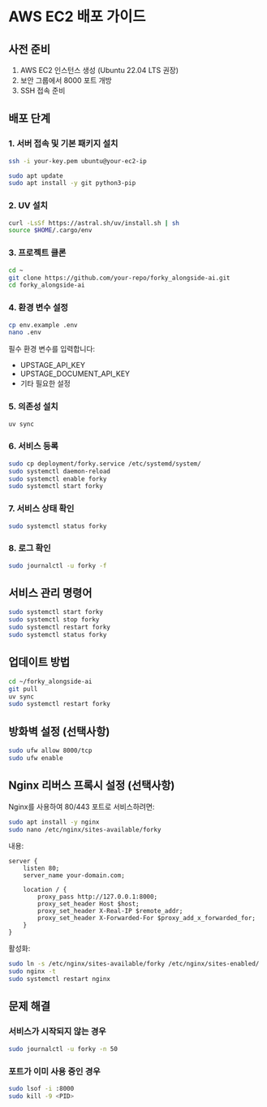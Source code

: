 # AWS EC2 배포 가이드

## 사전 준비

1. AWS EC2 인스턴스 생성 (Ubuntu 22.04 LTS 권장)
2. 보안 그룹에서 8000 포트 개방
3. SSH 접속 준비

## 배포 단계

### 1. 서버 접속 및 기본 패키지 설치

```bash
ssh -i your-key.pem ubuntu@your-ec2-ip

sudo apt update
sudo apt install -y git python3-pip
```

### 2. UV 설치

```bash
curl -LsSf https://astral.sh/uv/install.sh | sh
source $HOME/.cargo/env
```

### 3. 프로젝트 클론

```bash
cd ~
git clone https://github.com/your-repo/forky_alongside-ai.git
cd forky_alongside-ai
```

### 4. 환경 변수 설정

```bash
cp env.example .env
nano .env
```

필수 환경 변수를 입력합니다:
- UPSTAGE_API_KEY
- UPSTAGE_DOCUMENT_API_KEY
- 기타 필요한 설정

### 5. 의존성 설치

```bash
uv sync
```

### 6. 서비스 등록

```bash
sudo cp deployment/forky.service /etc/systemd/system/
sudo systemctl daemon-reload
sudo systemctl enable forky
sudo systemctl start forky
```

### 7. 서비스 상태 확인

```bash
sudo systemctl status forky
```

### 8. 로그 확인

```bash
sudo journalctl -u forky -f
```

## 서비스 관리 명령어

```bash
sudo systemctl start forky
sudo systemctl stop forky
sudo systemctl restart forky
sudo systemctl status forky
```

## 업데이트 방법

```bash
cd ~/forky_alongside-ai
git pull
uv sync
sudo systemctl restart forky
```

## 방화벽 설정 (선택사항)

```bash
sudo ufw allow 8000/tcp
sudo ufw enable
```

## Nginx 리버스 프록시 설정 (선택사항)

Nginx를 사용하여 80/443 포트로 서비스하려면:

```bash
sudo apt install -y nginx
sudo nano /etc/nginx/sites-available/forky
```

내용:
```nginx
server {
    listen 80;
    server_name your-domain.com;

    location / {
        proxy_pass http://127.0.0.1:8000;
        proxy_set_header Host $host;
        proxy_set_header X-Real-IP $remote_addr;
        proxy_set_header X-Forwarded-For $proxy_add_x_forwarded_for;
    }
}
```

활성화:
```bash
sudo ln -s /etc/nginx/sites-available/forky /etc/nginx/sites-enabled/
sudo nginx -t
sudo systemctl restart nginx
```

## 문제 해결

### 서비스가 시작되지 않는 경우

```bash
sudo journalctl -u forky -n 50
```

### 포트가 이미 사용 중인 경우

```bash
sudo lsof -i :8000
sudo kill -9 <PID>
```

